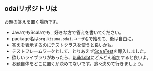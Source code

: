 ## odaiリポジトリは
お題の答えを置く場所です。

* JavaでもScalaでも、好きな方で答えを書いてください。
* package名は`org.kizuna.odai.ユーザ名`で始めて、後は自由に。
* 答えを表示するのにテストクラスを使うと良いかも。
* テストフレームワークとして、とりあえず[ScalaTest](http://www.scalatest.org/)を導入しました。
* 欲しいライブラリがあったら、[build.sbt](https://github.com/kizuna/odai/blob/master/build.sbt)にどんどん追加すると良いよ。
* お題自体をどこに置くか決めてないです。追々決めて行きましょう。
